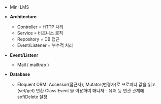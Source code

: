 * Mini LMS

* **Architecture**
  * Controller = HTTP 처리
  * Service = 비즈니스 로직
  * Repository = DB 접근
  * Event/Listener = 부수적 처리

* **Event/Listenr**
  * Mail ( mailtrap )

* **Database**
  * Eloquent ORM: Accessor(접근자), Mutator(변경자)로 프로퍼티 값을 읽고(set/get) 변환
  Class Event 을 이용하여 매니저 - 유저 등 연관 관계에 softDelete 설정

